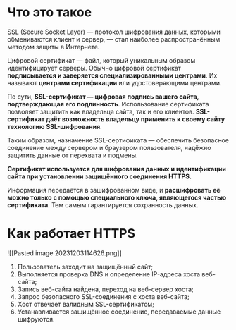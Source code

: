 # Что это такое

SSL (Secure Socket Layer) — протокол шифрования данных, которыми обмениваются клиент и сервер, — стал наиболее распространённым методом защиты в Интернете.

Цифровой сертификат — файл, который уникальным образом идентифицирует серверы. Обычно цифровой сертификат **подписывается и заверяется специализированными центрами**. Их называют **центрами сертификации** или удостоверяющими центрами.

По сути, **SSL-сертификат — цифровая подпись вашего сайта, подтверждающая его подлинность**. Использование сертификата позволяет защитить как владельца сайта, так и его клиентов. **SSL-сертификат даёт возможность владельцу применить к своему сайту технологию SSL-шифрования**.

Таким образом, назначение SSL-сертификата — обеспечить безопасное соединение между сервером и браузером пользователя, надёжно защитить данные от перехвата и подмены. 

**Сертификат используется для шифрования данных и идентификации сайта при установлении защищённого соединения HTTPS.**

Информация передаётся в зашифрованном виде, и **расшифровать её можно только с помощью специального ключа, являющегося частью сертификата**. Тем самым гарантируется сохранность данных.

# Как работает HTTPS

![[Pasted image 20231203114626.png]]

1. Пользователь заходит на защищённый сайт;
2. Выполняется проверка DNS и определение IP-адреса хоста веб-сайта;
3. Запись веб-сайта найдена, переход на веб-сервер хоста;
4. Запрос безопасного SSL-соединения с хоста веб-сайта;
5. Хост отвечает валидным SSL-сертификатом;
6. Устанавливается защищённое соединение, передаваемые данные шифруются.